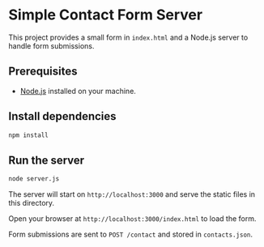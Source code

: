# Simple Contact Form Server

This project provides a small form in `index.html` and a Node.js server to handle form submissions.

## Prerequisites
- [Node.js](https://nodejs.org/) installed on your machine.

## Install dependencies
```bash
npm install
```

## Run the server
```bash
node server.js
```
The server will start on `http://localhost:3000` and serve the static files in this directory.

Open your browser at `http://localhost:3000/index.html` to load the form.

Form submissions are sent to `POST /contact` and stored in `contacts.json`.
